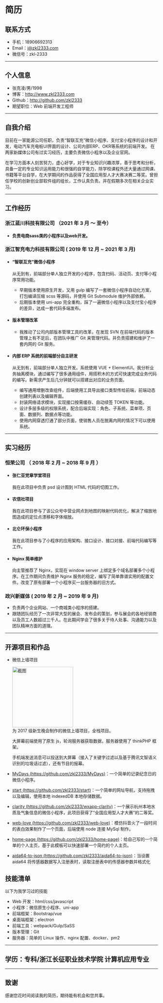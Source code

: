 # 简历

## 联系方式

- 手机：18906692313
- Email：i@zkl2333.com
- 微信号：zkl-2333

---

## 个人信息

- 张克凌/男/1998
- 博客：http://www.zkl2333.com
- Github：http://github.com/zkl2333
- 期望职位：Web 前端开发工程师

---

## 自我介绍

目前在一家能源公司任职，负责“智联互充”微信小程序、支付宝小程序的设计和开发，电动汽车充电桩UI界面的设计、公司内部ERP、OKR等系统的前端开发。 在两家新媒体公司有过实习经历，主要负责微信小程序以及企业官网。

在学习方面本人刻苦努力，虚心好学，对于专业知识兴趣浓厚，善于思考和分析，具备一定的专业知识运用能力和很强的自学能力，除学校课程外还大量通过网课、书籍等平台自学，在大学期间的作品获得了全国应用型人才大赛决赛二等奖。曾担任学校的创新创业部软件组的组长，工作认真负责。并在假期多次在相关企业实习。

---

## 工作经历

### 浙江蓝川科技有限公司 （2021 年 3 月 ～ 至今）

- #### 负责电商sass类的小程序以及web开发。

### 浙江智充电力科技有限公司 ( 2019 年 12 月 ~ 2021 年 3 月)

- #### “智联互充”微信小程序

  从无到有，前端部分单人独立开发的小程序，包含扫码、活动页、支付等小程序常用功能。

  - 早期版本使用原生开发，又用 gulp 编写了一套微信小程序自动化方案，打包编译压缩 scss 等源码，并使用 Git Submodule 维护外部依赖。
  - 后期版本使用 uni-app 完全重构，踩了一遍微信小程序以及支付宝小程序的差异，达成一套代码多端发布。

- #### 版本管理改革

  - 我推动了公司内部版本管理工具的改革，在发现 SVN 在前端代码的版本管理上有不足后，在团队中推广 Git 来管理代码。并负责搭建和维护了一套内网的 Git 服务。

- #### 内部 ERP 系统的前端部分自主研发

  从无到有，前端部分单人独立开发。系统使用 VUE + ElementUI。我分析业务抽离模块，通过编写了很多通用组件，用搭积木的方式可快速完成业务代码的编写。新需求产生后几分钟就可以搭建出对应的业务页面。
  
  - 编写通用增删改查组件，后端使用工具导出接口类型传给前端，前端动态创建列表以及编辑界面。
  - 封装网络请求模块，实现接口按需缓存、自动续签 TOKEN 等功能。
  - 设计多层多级的权限系统，配合后端实现：角色、子系统、菜单项、页面、数据列、数据点等功能。
  - 使用内网穿透打通了部分页面，使销售人员在脱离内网的情况下可以使用系统。

---
## 实习经历

### 恒荣公司 （ 2018 年 2 月 ~ 2018 年 9 月 ）

- #### 张仁亚党章学堂项目

  我在此项目中负责 psd 设计图到 HTML 代码的切图工作。

- #### 农信社项目

  我在此项目参与了该公众号中营业网点到地图的映射代码优化，解决了缩放地图造成的定位点漂移和字体缩放。

- #### 北仑环保小程序

  我在此项目参与了小程序的应用架构、接口设计、接口对接、前端代码编写等工作。

- #### Nginx 简单维护

  向主管推荐了 Nginx，实现在 window server 上绑定多个域名部署多个小程序。在工作期间负责维护 Nginx 服务的稳定，编写了简单靠谱实用的配置文件。改变了原有部署一个小程序买一台服务器的旧方式。

### 政兴新媒体 ( 2019 年 2 月 ~ 2019 年 9 月)

- 负责两个企业网站、一个商城类小程序的搭建。
- 跟随团队经历了一次非常大型的展会、发布会的策划，参与展会的各地经销商以及员工人数超过三千人。在此期间学会了很多关于待人处事、沟通能力以及团队精神方面的道理。

---

## 开源项目和作品

- 微信上墙项目

  <img src="https://s2.ax1x.com/2019/10/18/Ke8ilR.md.jpg" height="200" alt="截图" style="display: block"/>
  为 2017 级新生晚会制作的微信上墙项目，全栈项目。

  大屏幕前端使用了原生 js，轮询服务器获取数据，服务器使用了 thinkPHP 框架。

  手机端发送消息可以投送到大屏幕（接入了关键字过滤以及基于腾讯文智语义识别的垃圾话过滤），还有节目的报幕。

- [MyDays (https://github.com/zkl2333/MyDays)](https://github.com/zkl2333/MyDays)：一个简单的记录纪念日的微信小程序。

- [start (https://github.com/zkl2333/start)](https://github.com/zkl2333/start)：一个简单的网址导航，支持拖拽以及编辑，使用本地 indexedDB 本地存储数据。

- [clarity (https://github.com/zkl2333/wxapp-clarity)](https://github.com/zkl2333/wxapp-clarity)：一个展示杭州本地水质及气象信息的微信小程序，此项目获得了“全国应用型人才大赛”的二等奖。

- [web-love (https://github.com/zkl2333/web-love)](https://github.com/zkl2333/web-love)：模仿抖音火了一段时间的表白效果制作了一个页面，后端使用 node 连接 MySql 制作。

- [home-page (https://github.com/zkl2333/home-page)](https://github.com/zkl2333/home-page)：给自己写的一个简单的个人主页，基于此模板可以快速部署一个简约的个人主页。

- [aida64-to-json (https://github.com/zkl2333/aida64-to-json)](https://github.com/zkl2333/aida64-to-json)：当设置 aida64 将传感器数据写入注册表时，读取注册表中的传感器参数并格式化

## 技能清单

以下为我学习过的技能

- Web 开发：html/css/javascript
- 小程序：微信原生小程序、uni-app
- 前端框架：Bootstrap/vue
- 桌面端框架：electron
- 前端工具：webpack/Gulp/SaSS
- 版本管理：Git
- 服务器：简单的 Linux 操作、nginx 配置、docker、pm2

___

## 学历：专科/浙江长征职业技术学院 计算机应用专业

---
## 致谢

感谢您花时间阅读我的简历，期待能有机会和您共事。
